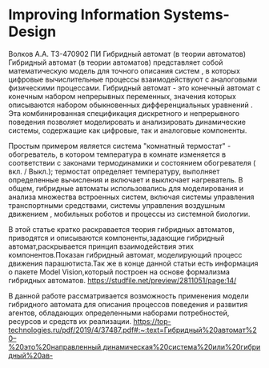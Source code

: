 # Improving Information Systems-Design
Волков А.А. ТЗ-470902 ПИ
Гибридный автомат (в теории автоматов)
Гибридный автомат (в теории автоматов) представляет собой математическую модель для точного описания систем , в которых цифровые вычислительные процессы взаимодействуют с аналоговыми физическими процессами. Гибридный автомат - это конечный автомат с конечным набором непрерывных переменных, значения которых описываются набором обыкновенных дифференциальных уравнений . Эта комбинированная спецификация дискретного и непрерывного поведения позволяет моделировать и анализировать динамические системы, содержащие как цифровые, так и аналоговые компоненты.

Простым примером является система "комнатный термостат" - обогреватель, в котором температура в комнате изменяется в соответствии с законами термодинамики и состоянием обогревателя ( вкл. / Выкл.); термостат определяет температуру, выполняет определенные вычисления и включает и выключает нагреватель. В общем, гибридные автоматы использовались для моделирования и анализа множества встроенных систем, включая системы управления транспортными средствами, системы управления воздушным движением , мобильных роботов и процессы из системной биологии.

В этой статье кратко раскравается теория гибридных автоматов, приводятся и описываются компоненты,задающие гибридный автомат,раскрывается принцип взаимодействия этих компонентов.Показан гибридный автомат, моделирующий процесс движения парашютиста.Так же в конце данной статьи есть информация о пакете Model Vision,который построен на основе формализма гибридных автоматов.
https://studfile.net/preview/2811051/page:14/

В данной работе рассматривается возможность применения модели гибридного автомата для описания процессов поведения и развития агентов, обладающих определенными наборами потребностей, ресурсов и средств их реализации.
https://top-technologies.ru/pdf/2019/4/37487.pdf#:~:text=Гибридный%20автомат%20–%20это%20направленный,динамическая%20система%20или%20гибридный%20ав-
